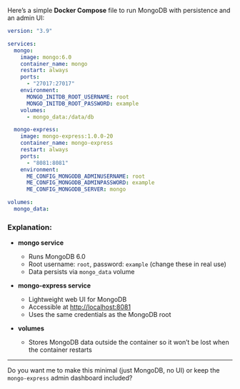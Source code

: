 Here’s a simple **Docker Compose** file to run MongoDB with persistence and an admin UI:

```yaml
version: "3.9"

services:
  mongo:
    image: mongo:6.0
    container_name: mongo
    restart: always
    ports:
      - "27017:27017"
    environment:
      MONGO_INITDB_ROOT_USERNAME: root
      MONGO_INITDB_ROOT_PASSWORD: example
    volumes:
      - mongo_data:/data/db

  mongo-express:
    image: mongo-express:1.0.0-20
    container_name: mongo-express
    restart: always
    ports:
      - "8081:8081"
    environment:
      ME_CONFIG_MONGODB_ADMINUSERNAME: root
      ME_CONFIG_MONGODB_ADMINPASSWORD: example
      ME_CONFIG_MONGODB_SERVER: mongo

volumes:
  mongo_data:
```

### Explanation:

* **mongo service**

  * Runs MongoDB 6.0
  * Root username: `root`, password: `example` (change these in real use)
  * Data persists via `mongo_data` volume

* **mongo-express service**

  * Lightweight web UI for MongoDB
  * Accessible at [http://localhost:8081](http://localhost:8081)
  * Uses the same credentials as the MongoDB root

* **volumes**

  * Stores MongoDB data outside the container so it won’t be lost when the container restarts

---

Do you want me to make this minimal (just MongoDB, no UI) or keep the `mongo-express` admin dashboard included?

